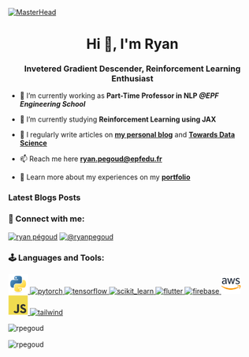 [![MasterHead](https://images.unsplash.com/photo-1655635643486-a17bc48771ff?ixlib=rb-4.0.3&ixid=M3wxMjA3fDB8MHxwaG90by1wYWdlfHx8fGVufDB8fHx8fA%3D%3D&auto=format&fit=crop&w=2532&q=80)](https://unsplash.com/fr/@googledeepmind)

<h1 align="center">Hi 👋, I'm Ryan</h1>
<h3 align="center">Invetered Gradient Descender, Reinforcement Learning Enthusiast</h3>

- 🔭 I’m currently working as **Part-Time Professor in NLP *@EPF Engineering School***

- 🌱 I’m currently studying **Reinforcement Learning using JAX**

- 📝 I regularly write articles on [**my personal blog**](https://machine-learning-blog.vercel.app) and [**Towards Data Science**](https://medium.com/@ryanpegoud)

- 📫 Reach me here **<ryan.pegoud@epfedu.fr>**

- 📄 Learn more about my experiences on my [**portfolio**](https://rpegoud.github.io)

### Latest Blogs Posts
<!-- BLOG-POST-LIST:START -->
<!-- BLOG-POST-LIST:END -->

<h3 align="left"> 🤝 Connect with me:</h3>
<p align="left">
<a href="https://linkedin.com/in/ryan pégoud" target="blank"><img align="center" src="https://raw.githubusercontent.com/rahuldkjain/github-profile-readme-generator/master/src/images/icons/Social/linked-in-alt.svg" alt="ryan pégoud" height="30" width="40" /></a>
<a href="https://medium.com/@ryanpegoud" target="blank"><img align="center" src="https://raw.githubusercontent.com/rahuldkjain/github-profile-readme-generator/master/src/images/icons/Social/medium.svg" alt="@ryanpegoud" height="30" width="40" /></a>
</p>

<h3 align="left">🕹️ Languages and Tools:</h3>
<p align="left">
<a href="https://www.python.org" target="_blank" rel="noreferrer"> <img src="https://raw.githubusercontent.com/devicons/devicon/master/icons/python/python-original.svg" alt="python" width="40" height="40"/> </a>
<a href="https://pytorch.org/" target="_blank" rel="noreferrer"> <img src="https://www.vectorlogo.zone/logos/pytorch/pytorch-icon.svg" alt="pytorch" width="40" height="40"/> </a>
<a href="https://jax.readthedocs.io/en/latest/index.html" target="_blank" rel="noreferrer"> <img src="https://repository-images.githubusercontent.com/154739597/90607180-e100-11e9-8642-c65819bec604" alt="tensorflow" width="50" height="30"/> </a>
<a href="https://scikit-learn.org/" target="_blank" rel="noreferrer"> <img src="https://upload.wikimedia.org/wikipedia/commons/0/05/Scikit_learn_logo_small.svg" alt="scikit_learn" width="40" height="40"/> </a>  
<a href="https://flutter.dev" target="_blank" rel="noreferrer"> <img src="https://www.vectorlogo.zone/logos/flutterio/flutterio-icon.svg" alt="flutter" width="40" height="40"/> </a>
<a href="https://firebase.google.com/" target="_blank" rel="noreferrer"> <img src="https://www.vectorlogo.zone/logos/firebase/firebase-icon.svg" alt="firebase" width="40" height="40"/> </a>
<a href="https://aws.amazon.com" target="_blank" rel="noreferrer"> <img src="https://raw.githubusercontent.com/devicons/devicon/master/icons/amazonwebservices/amazonwebservices-original-wordmark.svg" alt="aws" width="40" height="40"/> </a>  
<a href="https://developer.mozilla.org/en-US/docs/Web/JavaScript" target="_blank" rel="noreferrer"> <img src="https://raw.githubusercontent.com/devicons/devicon/master/icons/javascript/javascript-original.svg" alt="javascript" width="40" height="40"/> </a>
<a href="https://tailwindcss.com/" target="_blank" rel="noreferrer"> <img src="https://www.vectorlogo.zone/logos/tailwindcss/tailwindcss-icon.svg" alt="tailwind" width="40" height="40"/> </a>
</p>

<p><img align="center" src="https://github-readme-stats.vercel.app/api/top-langs?username=rpegoud&show_icons=true&locale=en&layout=compact&hide=jupyter%20notebook,Makefile" alt="rpegoud" /></p>

<p><img align="center" src="https://github-readme-streak-stats.herokuapp.com/?user=rpegoud&" alt="rpegoud" /></p>
